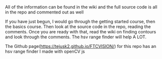 

All of the information can be found in the wiki and the full source code is all in the repo and commented out as well

If you have just begun, I would go through the getting started course, then the basics course. Then look at the source code in the repo, reading the comments. Once you are ready with that, read the wiki on finding contours and look through the comments. The hsv range finder will help A LOT.

The Github page(https://tejusk2.github.io/FTCVISION/) for this repo has an hsv range finder I made with openCV js
